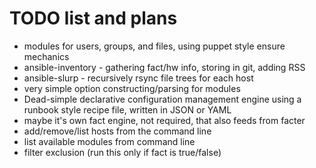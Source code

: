 TODO list and plans
===================

   * modules for users, groups, and files, using puppet style ensure mechanics
   * ansible-inventory - gathering fact/hw info, storing in git, adding RSS
   * ansible-slurp - recursively rsync file trees for each host
   * very simple option constructing/parsing for modules
   * Dead-simple declarative configuration management engine using
     a runbook style recipe file, written in JSON or YAML
   * maybe it's own fact engine, not required, that also feeds from facter
   * add/remove/list hosts from the command line
   * list available modules from command line
   * filter exclusion (run this only if fact is true/false)

